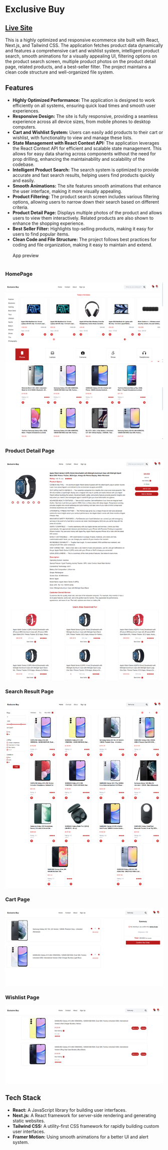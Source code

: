 # Exclusive Buy
## [Live Site](https://exclusive-buy.vercel.app)
This is a highly optimized and responsive ecommerce site built with React, Next.js, and Tailwind CSS. The application fetches product data dynamically and features a comprehensive cart and wishlist system, intelligent product search, smooth animations for a visually appealing UI, filtering options on the product search screen, multiple product photos on the product detail page, related products, and a best-seller filter. The project maintains a clean code structure and well-organized file system.

## Features<br>

- **Highly Optimized Performance:** The application is designed to work efficiently on all systems, ensuring quick load times and smooth user experiences.
- **Responsive Design:** The site is fully responsive, providing a seamless experience across all device sizes, from mobile phones to desktop computers.
- **Cart and Wishlist System:** Users can easily add products to their cart or wishlist, with functionality to view and manage these lists.
- **State Management with React Context API:** The application leverages the React Context API for efficient and scalable state management. This allows for easy data sharing across components without the need for prop drilling, enhancing the maintainability and scalability of the codebase.
- **Intelligent Product Search:** The search system is optimized to provide accurate and fast search results, helping users find products quickly and easily.
- **Smooth Animations:** The site features smooth animations that enhance the user interface, making it more visually appealing.
- **Product Filtering:** The product search screen includes various filtering options, allowing users to narrow down their search based on different criteria.
- **Product Detail Page:** Displays multiple photos of the product and allows users to view them interactively. Related products are also shown to enhance the shopping experience.
- **Best Seller Filter:** Highlights top-selling products, making it easy for users to find popular items.
- **Clean Code and File Structure:** The project follows best practices for coding and file organization, making it easy to maintain and extend.
<br><br>
App preview
<br><br>
<h3>HomePage</h3>
<img src="exclusive-buy/assets/readmess1.png">
<img src="exclusive-buy/assets/readmess2.png">
<h3>Product Detail Page</h3>
<img src="exclusive-buy/assets/readmess3.png">
<h3>Search Result Page</h3>
<img src="exclusive-buy/assets/readmess4.png">
<h3>Cart Page</h3>
<img src="exclusive-buy/assets/readmess5.png">
<h3>Wishlist Page</h3>
<img src="exclusive-buy/assets/readmess6.png">

## Tech Stack<br>

- **React:** A JavaScript library for building user interfaces.
- **Next.js:** A React framework for server-side rendering and generating static websites.
- **Tailwind CSS:** A utility-first CSS framework for rapidly building custom user interfaces.
- **Framer Motion:** Using smooth animations for a better UI and alert system.
